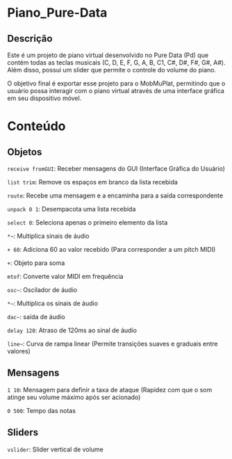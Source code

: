 # Piano_Pure-Data
## Descrição
Este é um projeto de piano virtual desenvolvido no Pure Data (Pd) que contém todas as teclas musicais (C, D, E, F, G, A, B, C1, C#, D#, F#, G#, A#). Além disso, possui um slider que permite o controle do volume do piano.

O objetivo final é exportar esse projeto para o MobMuPlat, permitindo que o usuário possa interagir com o piano virtual através de uma interface gráfica em seu dispositivo móvel.

# Conteúdo
## Objetos
`receive fromGUI`: Receber mensagens do GUI (Interface Gráfica do Usuário)

`list trim`: Remove os espaços em branco da lista recebida

`route`: Recebe uma mensagem e a encaminha para a saída correspondente

`unpack 0 1`: Desempacota uma lista recebida

`select 0`: Seleciona apenas o primeiro elemento da lista

`*~`: Multiplica sinais de áudio

`+ 60`: Adiciona 60 ao valor recebido (Para corresponder a um pitch MIDI)

`+`: Objeto para soma

`mtof`: Converte valor MIDI em frequência

`osc~`: Oscilador de áudio

`*~`: Multiplica os sinais de áudio

`dac~`: saída de áudio

`delay 120`: Atraso de 120ms ao sinal de áudio

`line~`: Curva de rampa linear (Permite transições suaves e graduais entre valores)

## Mensagens
`1 10`: Mensagem para definir a taxa de ataque (Rapidez com que o som atinge seu volume máximo após ser acionado)

`0 500`: Tempo das notas

## Sliders
`vslider`: Slider vertical de volume
